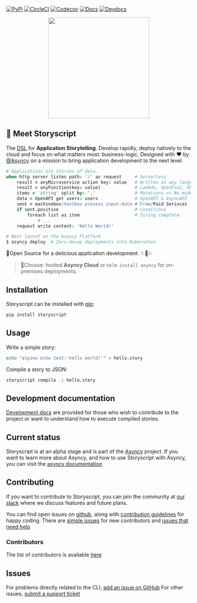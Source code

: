 
[![PyPi](https://img.shields.io/pypi/v/storyscript.svg?maxAge=600&style=for-the-badge)](https://pypi.python.org/pypi/storyscript)
[![CircleCI](https://img.shields.io/circleci/project/github/storyscript/storyscript/master.svg?style=for-the-badge)](https://circleci.com/gh/storyscript/storyscript)
[![Codecov](https://img.shields.io/codecov/c/github/storyscript/storyscript.svg?style=for-the-badge)](https://codecov.io/github/storyscript/storyscript)
[![Docs](https://img.shields.io/badge/docs-online-brightgreen.svg?style=for-the-badge)](https://docs.asyncy.com/storyscript)
[![Devdocs](https://img.shields.io/badge/devdocs-online-brightgreen.svg?style=for-the-badge)](https://storyscript.readthedocs.io)


<div align="center">
<img src="https://user-images.githubusercontent.com/2041757/44708914-9c66a380-aaa8-11e8-8e53-502c17ab5be3.png" width="275">
</div>

## 👋 Meet Storyscript
The [DSL](https://en.wikipedia.org/wiki/Domain-specific_language) for **Application Storytelling**.
Develop rapidly, deploy natively to the cloud and focus on what matters most: business-logic.
Designed with :heart: by [@Asyncy](https://asyncy.com) on a mission to bring application development to the next level.

```coffee
# Applications are stories of data.
when http server listen path: '/' as request     # Serverless
    result = anyMicroservice action key: value   # Written in any language wrapped in Docker or RKT
    result = anyFunction(key: value)             # Lambda, OpenFaaS, KNative or Storyscript
    items = 'string' split by: ','               # Mutations == No middleware
    data = OpenAPI get users: users              # OpenAPI & AsyncAPI for legacy system support
    sent = machinebox/textbox process input:data # Free/Paid Serivces
    if sent.positive                             # Conditions
        foreach list as item                     # Turing complete
            # ...
    request write content: 'Hello World!'

# Next launch on the Asyncy Platform
$ asyncy deploy  # Zero-devop deployments into Kubernetes
```

💯Open Source for a delicious application development. :sparkles::cake::sparkles:

> 🚀Choose: hosted **Asyncy Cloud** or `helm install asyncy` for on-premises deployments.

## Installation

Storyscript can be installed with [pip](https://pip.pypa.io):

```sh
pip install storyscript
```

## Usage

Write a simple story:

```sh
echo "alpine echo text:'hello world!'" > hello.story
```

Compile a story to JSON:

```sh
storyscript compile -j hello.story
```

## Development documentation

[Development docs](https://storyscript.readthedocs.io) are provided for those
who wish to contribute to the project or want to understand how to execute
compiled stories.

## Current status

Storyscript is at an alpha stage and is part of the [Asyncy](https://asyncy.com)
project. If you want to learn more about Asyncy, and how to use Storyscript
with Asyncy, you can visit the [asyncy documentation](https://docs.asyncy.com)

## Contributing

If you want to contribute to Storyscript, you can join the community at
[our slack](https://asyncy.click/slack) where we discuss features and future
plans.

You can find open issues on [github](https://github.com/asyncy/storyscript/issues),
along with [contribution guidelines](https://github.com/asyncy/storyscript/blob/master/CONTRIBUTING.md)
for happy coding.
There are [simple issues](https://github.com/asyncy/storyscript/issues?q=is%3Aopen+is%3Aissue+label%3A%22good+first+issue%22)
for new contributors and
[issues that need help](https://github.com/asyncy/storyscript/issues?q=is%3Aopen+is%3Aissue+label%3A%22help+wanted%22)

### Contributors

The list of contributors is available [here](https://github.com/asyncy/storyscript/contributors)

## Issues

For problems directly related to the CLI, [add an issue on GitHub](https://github.com/asyncy/storyscript/issues/new)
For other issues, [submit a support ticket](mailto:help@storyscripts.org)
